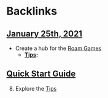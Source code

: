 
# Backlinks
## [January 25th, 2021](<January 25th, 2021.md>)
- Create a hub for the [Roam Games](<Roam Games.md>)
    - **[Tips](<Tips.md>):**

## [Quick Start Guide](<Quick Start Guide.md>)
8. Explore the [Tips](<Tips.md>)

